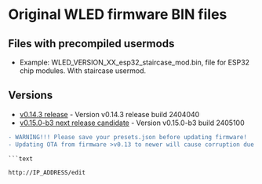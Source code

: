 # Original WLED firmware BIN files

## Files with precompiled usermods

- Example: WLED_VERSION_XX_esp32_staircase_mod.bin, file for ESP32 chip modules. With staircase usermod.

## Versions

- [v0.14.3 release](https://github.com/srg74/WLED-wemos-shield/tree/master/resources/Firmware/@Aircoookie/Latest) - Version v0.14.3 release build 2404040
- [v0.15.0-b3 next release candidate](https://github.com/srg74/WLED-wemos-shield/tree/master/resources/Firmware/@Aircoookie/Dev/0.15.0-b3) - Version v0.15.0-b3 build 2405100

```diff
- WARNING!!! Please save your presets.json before updating firmware!
- Updating OTA from firmware >v0.13 to newer will cause corruption due to difference in firmware structure. Please erase flash memory before uploading new firmware.

```text

http://IP_ADDRESS/edit

```
